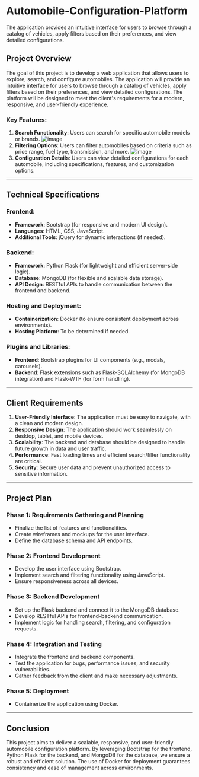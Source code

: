 # Automobile-Configuration-Platform
The application provides an intuitive interface for users to browse through a catalog of vehicles, apply filters based on their preferences, and view detailed configurations.
## Project Overview
The goal of this project is to develop a web application that allows users to explore, search, and configure automobiles. The application will provide an intuitive interface for users to browse through a catalog of vehicles, apply filters based on their preferences, and view detailed configurations. The platform will be designed to meet the client's requirements for a modern, responsive, and user-friendly experience.

### Key Features:
1. **Search Functionality**: Users can search for specific automobile models or brands.
![image](https://github.com/user-attachments/assets/3555251e-3310-4d25-8498-a5556a529f3b)
2. **Filtering Options**: Users can filter automobiles based on criteria such as price range, fuel type, transmission, and more.
![image](https://github.com/user-attachments/assets/aa16f083-0511-46ff-9cbe-c411ff715cd9)
3. **Configuration Details**: Users can view detailed configurations for each automobile, including specifications, features, and customization options.

---

## Technical Specifications

### Frontend:
- **Framework**: Bootstrap (for responsive and modern UI design).
- **Languages**: HTML, CSS, JavaScript.
- **Additional Tools**: jQuery for dynamic interactions (if needed).

### Backend:
- **Framework**: Python Flask (for lightweight and efficient server-side logic).
- **Database**: MongoDB (for flexible and scalable data storage).
- **API Design**: RESTful APIs to handle communication between the frontend and backend.

### Hosting and Deployment:
- **Containerization**: Docker (to ensure consistent deployment across environments).
- **Hosting Platform**: To be determined if needed.

### Plugins and Libraries:
- **Frontend**: Bootstrap plugins for UI components (e.g., modals, carousels).
- **Backend**: Flask extensions such as Flask-SQLAlchemy (for MongoDB integration) and Flask-WTF (for form handling).

---

## Client Requirements
1. **User-Friendly Interface**: The application must be easy to navigate, with a clean and modern design.
2. **Responsive Design**: The application should work seamlessly on desktop, tablet, and mobile devices.
3. **Scalability**: The backend and database should be designed to handle future growth in data and user traffic.
4. **Performance**: Fast loading times and efficient search/filter functionality are critical.
5. **Security**: Secure user data and prevent unauthorized access to sensitive information.

---

## Project Plan

### Phase 1: Requirements Gathering and Planning
- Finalize the list of features and functionalities.
- Create wireframes and mockups for the user interface.
- Define the database schema and API endpoints.

### Phase 2: Frontend Development
- Develop the user interface using Bootstrap.
- Implement search and filtering functionality using JavaScript.
- Ensure responsiveness across all devices.

### Phase 3: Backend Development
- Set up the Flask backend and connect it to the MongoDB database.
- Develop RESTful APIs for frontend-backend communication.
- Implement logic for handling search, filtering, and configuration requests.

### Phase 4: Integration and Testing
- Integrate the frontend and backend components.
- Test the application for bugs, performance issues, and security vulnerabilities.
- Gather feedback from the client and make necessary adjustments.

### Phase 5: Deployment
- Containerize the application using Docker.

---

## Conclusion
This project aims to deliver a scalable, responsive, and user-friendly automobile configuration platform. By leveraging Bootstrap for the frontend, Python Flask for the backend, and MongoDB for the database, we ensure a robust and efficient solution. The use of Docker for deployment guarantees consistency and ease of management across environments.
